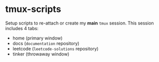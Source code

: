 # tmux-scripts

Setup scripts to re-attach or create my **main** `tmux` session. This session includes 4 tabs:

- home (primary window)
- docs (`documentation` repository)
- leetcode (`leetcode-solutions` repository)
- tinker (throwaway window)
